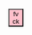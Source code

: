 <style>
  button{
    width:30px;
    background-color: pink;
  }
</style>
<div><!--gitStats-->
  <!--<h4>S t a t s</h4>
  <img height=180em src='https://github-readme-stats.vercel.app/api?username=saydidk&show_icons=true&theme=merko'>
  <h2> </h2>
</div><!--gitStatsEND-->
<div><!--langStats-->
  <!--<img height=180em src='https://github-readme-stats.vercel.app/api/top-langs/?username=saydidk&show_icons=true&theme=merko'/>
  <h2> </h2>
</div><!--langStatsEND-->

<button class="fds">fvck</button>
